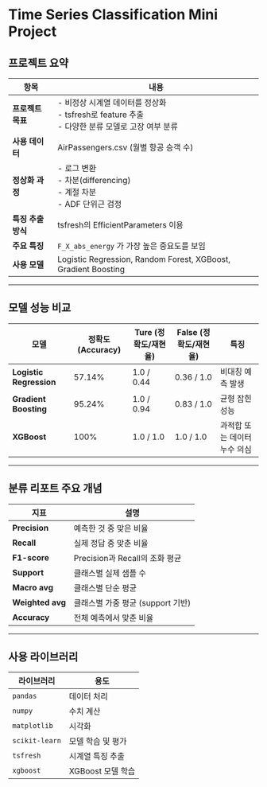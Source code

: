 # Time Series Classification Mini Project

## 프로젝트 요약

| 항목               | 내용 |
|--------------------|------|
| **프로젝트 목표** | - 비정상 시계열 데이터를 정상화<br>- tsfresh로 feature 추출<br>- 다양한 분류 모델로 고장 여부 분류 |
| **사용 데이터**    | AirPassengers.csv (월별 항공 승객 수) |
| **정상화 과정**    | - 로그 변환<br>- 차분(differencing)<br>- 계절 차분<br>- ADF 단위근 검정 |
| **특징 추출 방식** | tsfresh의 EfficientParameters 이용 |
| **주요 특징**      | `F_X_abs_energy` 가 가장 높은 중요도를 보임 |
| **사용 모델**      | Logistic Regression, Random Forest, XGBoost, Gradient Boosting |

---

## 모델 성능 비교

| 모델                    | 정확도 (Accuracy) | Ture (정확도/재현율) | False (정확도/재현율) | 특징 |
|-------------------------|-------------------|------------------------|-------------------------|------|
| **Logistic Regression** | 57.14%            | 1.0 / 0.44             | 0.36 / 1.0              | 비대칭 예측 발생 |
| **Gradient Boosting**   | 95.24%            | 1.0 / 0.94             | 0.83 / 1.0              | 균형 잡힌 성능 |
| **XGBoost**             | 100%              | 1.0 / 1.0              | 1.0 / 1.0               | 과적합 또는 데이터 누수 의심 |

---

## 분류 리포트 주요 개념

| 지표            | 설명 |
|------------------|------|
| **Precision**     | 예측한 것 중 맞은 비율 |
| **Recall**        | 실제 정답 중 맞춘 비율 |
| **F1-score**      | Precision과 Recall의 조화 평균 |
| **Support**       | 클래스별 실제 샘플 수 |
| **Macro avg**     | 클래스별 단순 평균 |
| **Weighted avg**  | 클래스별 가중 평균 (support 기반) |
| **Accuracy**      | 전체 예측에서 맞춘 비율 |

---

## 사용 라이브러리

| 라이브러리       | 용도 |
|------------------|------|
| `pandas`         | 데이터 처리 |
| `numpy`          | 수치 계산 |
| `matplotlib`     | 시각화 |
| `scikit-learn`   | 모델 학습 및 평가 |
| `tsfresh`        | 시계열 특징 추출 |
| `xgboost`        | XGBoost 모델 학습 |
